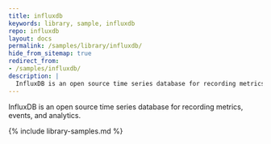 ```yaml
---
title: influxdb
keywords: library, sample, influxdb
repo: influxdb
layout: docs
permalink: /samples/library/influxdb/
hide_from_sitemap: true
redirect_from:
- /samples/influxdb/
description: |
  InfluxDB is an open source time series database for recording metrics, events, and analytics.
---
```


InfluxDB is an open source time series database for recording metrics, events, and analytics.


{% include library-samples.md %}
